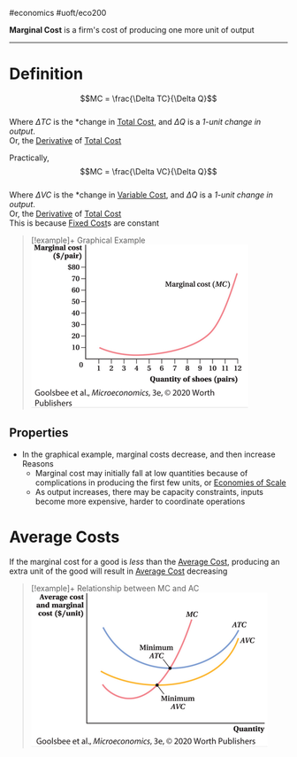 #economics #uoft/eco200 

**Marginal Cost** is a firm's cost of producing one more unit of output

---
# Definition
$$MC = \frac{\Delta TC}{\Delta Q}$$  
	Where $\Delta TC$ is the *change in [Total Cost](Total%20Cost.md), and $\Delta Q$ is a *1-unit change in output*.  
	Or, the [Derivative](../../Math/MAT235%20Notes/Derivative.md) of [Total Cost](Total%20Cost.md)

Practically,  
$$MC = \frac{\Delta VC}{\Delta Q}$$  
	Where $\Delta VC$ is the *change in [Variable Cost](Variable%20Cost.md), and $\Delta Q$ is a *1-unit change in output*.  
	Or, the [Derivative](../../Math/MAT235%20Notes/Derivative.md) of [Total Cost](Total%20Cost.md)  
This is because [Fixed Cost](Fixed%20Cost.md)s are constant

> [!example]+ Graphical Example  
![Pasted image 20240110221119](attachments/Pasted%20image%2020240110221119.png)
## Properties
- In the graphical example, marginal costs decrease, and then increase  
	Reasons
	- Marginal cost may initially fall at low quantities because of complications in producing the first few units, or [Economies of Scale](Economies%20of%20Scale.md)
	- As output increases, there may be capacity constraints, inputs become more expensive, harder to coordinate operations
# Average Costs
If the marginal cost for a good is *less* than the [Average Cost](Average%20Cost.md), producing an extra unit of the good will result in [Average Cost](Average%20Cost.md) decreasing

> [!example]+ Relationship between MC and AC  
> ![Pasted image 20240110221425](attachments/Pasted%20image%2020240110221425.png)
